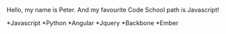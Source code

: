 Hello, my name is Peter.
And my favourite Code School path is Javascript!

*Javascript
*Python
*Angular
*Jquery
*Backbone
*Ember
